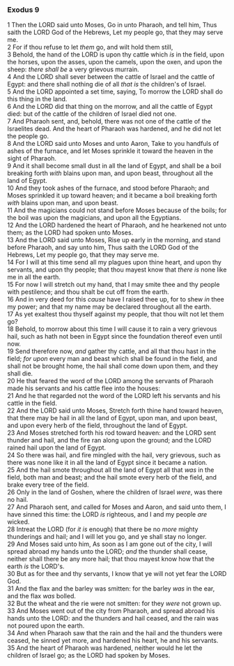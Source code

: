 ### Exodus 9

1 Then the LORD said unto Moses, Go in unto Pharaoh, and tell him, Thus saith the LORD God of the Hebrews, Let my people go, that they may serve me.  
2 For if thou refuse to let *them* go, and wilt hold them still,  
3 Behold, the hand of the LORD is upon thy cattle which *is* in the field, upon the horses, upon the asses, upon the camels, upon the oxen, and upon the sheep: *there shall be* a very grievous murrain.  
4 And the LORD shall sever between the cattle of Israel and the cattle of Egypt: and there shall nothing die of all *that is* the children's of Israel.  
5 And the LORD appointed a set time, saying, To morrow the LORD shall do this thing in the land.  
6 And the LORD did that thing on the morrow, and all the cattle of Egypt died: but of the cattle of the children of Israel died not one.  
7 And Pharaoh sent, and, behold, there was not one of the cattle of the Israelites dead. And the heart of Pharaoh was hardened, and he did not let the people go.  
8 And the LORD said unto Moses and unto Aaron, Take to you handfuls of ashes of the furnace, and let Moses sprinkle it toward the heaven in the sight of Pharaoh.  
9 And it shall become small dust in all the land of Egypt, and shall be a boil breaking forth *with* blains upon man, and upon beast, throughout all the land of Egypt.  
10 And they took ashes of the furnace, and stood before Pharaoh; and Moses sprinkled it up toward heaven; and it became a boil breaking forth *with* blains upon man, and upon beast.  
11 And the magicians could not stand before Moses because of the boils; for the boil was upon the magicians, and upon all the Egyptians.  
12 And the LORD hardened the heart of Pharaoh, and he hearkened not unto them; as the LORD had spoken unto Moses.  
13 And the LORD said unto Moses, Rise up early in the morning, and stand before Pharaoh, and say unto him, Thus saith the LORD God of the Hebrews, Let my people go, that they may serve me.  
14 For I will at this time send all my plagues upon thine heart, and upon thy servants, and upon thy people; that thou mayest know that *there is* none like me in all the earth.  
15 For now I will stretch out my hand, that I may smite thee and thy people with pestilence; and thou shalt be cut off from the earth.  
16 And in very deed for this *cause* have I raised thee up, for to shew *in* thee my power; and that my name may be declared throughout all the earth.  
17 As yet exaltest thou thyself against my people, that thou wilt not let them go?  
18 Behold, to morrow about this time I will cause it to rain a very grievous hail, such as hath not been in Egypt since the foundation thereof even until now.  
19 Send therefore now, *and* gather thy cattle, and all that thou hast in the field; *for upon* every man and beast which shall be found in the field, and shall not be brought home, the hail shall come down upon them, and they shall die.  
20 He that feared the word of the LORD among the servants of Pharaoh made his servants and his cattle flee into the houses:  
21 And he that regarded not the word of the LORD left his servants and his cattle in the field.  
22 And the LORD said unto Moses, Stretch forth thine hand toward heaven, that there may be hail in all the land of Egypt, upon man, and upon beast, and upon every herb of the field, throughout the land of Egypt.  
23 And Moses stretched forth his rod toward heaven: and the LORD sent thunder and hail, and the fire ran along upon the ground; and the LORD rained hail upon the land of Egypt.  
24 So there was hail, and fire mingled with the hail, very grievous, such as there was none like it in all the land of Egypt since it became a nation.  
25 And the hail smote throughout all the land of Egypt all that *was* in the field, both man and beast; and the hail smote every herb of the field, and brake every tree of the field.  
26 Only in the land of Goshen, where the children of Israel *were*, was there no hail.  
27 And Pharaoh sent, and called for Moses and Aaron, and said unto them, I have sinned this time: the LORD *is* righteous, and I and my people *are* wicked.  
28 Intreat the LORD (for *it is* enough) that there be no *more* mighty thunderings and hail; and I will let you go, and ye shall stay no longer.  
29 And Moses said unto him, As soon as I am gone out of the city, I will spread abroad my hands unto the LORD; *and* the thunder shall cease, neither shall there be any more hail; that thou mayest know how that the earth *is* the LORD's.  
30 But as for thee and thy servants, I know that ye will not yet fear the LORD God.  
31 And the flax and the barley was smitten: for the barley *was* in the ear, and the flax *was* bolled.  
32 But the wheat and the rie were not smitten: for they *were* not grown up.  
33 And Moses went out of the city from Pharaoh, and spread abroad his hands unto the LORD: and the thunders and hail ceased, and the rain was not poured upon the earth.  
34 And when Pharaoh saw that the rain and the hail and the thunders were ceased, he sinned yet more, and hardened his heart, he and his servants.  
35 And the heart of Pharaoh was hardened, neither would he let the children of Israel go; as the LORD had spoken by Moses.  
